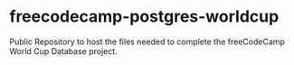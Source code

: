 # freecodecamp-postgres-worldcup
Public Repository to host the files needed to complete the freeCodeCamp World Cup Database project.
